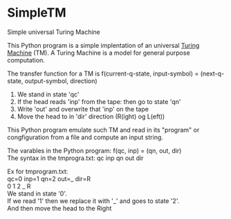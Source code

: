 # SimpleTM
Simple universal Turing Machine

This Python program is a simple implentation of an universal <a href="https://en.wikipedia.org/wiki/Turing_machine">Turing Machine</a> (TM).
A Turing Machine is a model for general purpose computation.

The transfer function for a TM is f(current-q-state, input-symbol) = (next-q-state, output-symbol, direction)<br>

1. We stand in state 'qc'
2. If the head reads 'inp' from the tape: then go to state 'qn'
3. Write 'out' and overwrite that 'inp' on the tape
4. Move the head to in 'dir' direction (R(ight) og L(eft)) 

This Python program emulate such TM and read in its "program" or congfiguration from a file and compute an input string. 

The varables in the Python program: f(qc, inp) = (qn, out, dir)<br>
The syntax in the tmprogra.txt: qc inp qn out dir

Ex for tmprogram.txt:<br>
qc=0 inp=1 qn=2 out=_ dir=R<br>
0 1  2 _ R<br>
We stand in state '0'.<br> 
If we read '1' then we replace it with '_' and goes to state '2'. <br>
And then move the head to the Right  <br>
